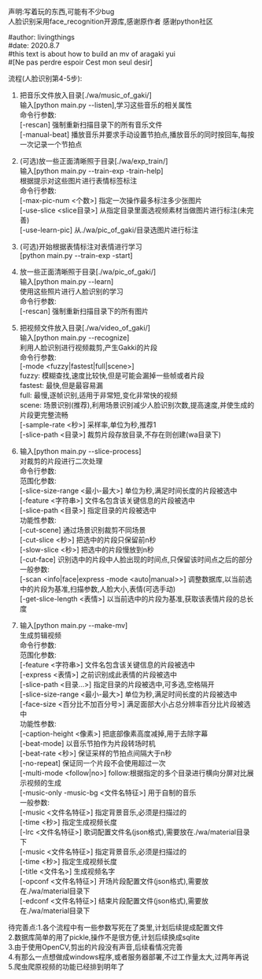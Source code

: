 声明:写着玩的东西,可能有不少bug  
    人脸识别采用face_recognition开源库,感谢原作者
    感谢python社区
  
#author: livingthings  
#date:   2020.8.7  
#this text is about how to build an mv of aragaki yui  
#[Ne pas perdre espoir Cest mon seul desir]  

流程(人脸识别第4-5步):  
1.  把音乐文件放入目录[./wa/music_of_gaki/]  
    输入[python main.py --listen],学习这些音乐的相关属性  
    命令行参数:  
    [-rescan] 强制重新扫描目录下的所有音乐文件  
    [-manual-beat] 播放音乐并要求手动设置节拍点,播放音乐的同时按回车,每按一次记录一个节拍点  
    
    
2.  (可选)放一些正面清晰照于目录[./wa/exp_train/]  
    输入[python main.py --train-exp -train-help]  
    根据提示对这些图片进行表情标签标注  
    命令行参数:  
    [-max-pic-num <个数>] 指定一次操作最多标注多少张图片  
    [-use-slice <slice目录>] 从指定目录里面选视频素材当做图片进行标注(未完善)  
    [-use-learn-pic] 从./wa/pic_of_gaki/目录选图片进行标注  
    
    
3.  (可选)开始根据表情标注对表情进行学习  
    [python main.py --train-exp -start]  
    
    
4.  放一些正面清晰照于目录[./wa/pic_of_gaki/]  
    输入[python main.py --learn]  
    使用这些照片进行人脸识别的学习  
    命令行参数:  
    [-rescan] 强制重新扫描目录下的所有图片  
    
    
5.  把视频文件放入目录[./wa/video_of_gaki/]  
    输入[python main.py --recognize]  
    利用人脸识别进行视频裁剪,产生Gakki的片段  
    命令行参数:  
    [-mode <fuzzy|fastest|full|scene>]  
        fuzzy: 模糊查找,速度比较快,但是可能会漏掉一些帧或者片段  
        fastest: 最快,但是最容易漏  
        full: 最慢,逐帧识别,适用于非常短,变化非常快的视频  
        scene: 场景识别(推荐),利用场景识别减少人脸识别次数,提高速度,并使生成的片段更完整流畅  
    [-sample-rate <秒>] 采样率,单位为秒,推荐1  
    [-slice-path <目录>] 裁剪片段存放目录,不存在则创建(wa目录下)  
    
    
6.  输入[python main.py --slice-process]  
    对裁剪的片段进行二次处理  
    命令行参数:  
        范围化参数:  
            [-slice-size-range <最小-最大>] 单位为秒,满足时间长度的片段被选中  
            [-feature <字符串>] 文件名包含该关键信息的片段被选中  
            [-slice-path <目录>] 指定目录的片段被选中  
        功能性参数:  
            [-cut-scene] 通过场景识别裁剪不同场景  
            [-cut-slice <秒>] 把选中的片段只保留前n秒  
            [-slow-slice <秒>] 把选中的片段慢放到n秒  
            [-cut-face] 识别选中的片段中人脸出现的时间点,只保留该时间点之后的部分  
        一般参数:  
            [-scan <info|face|express -mode <auto|manual>>] 调整数据库,以当前选中的片段为基准,扫描参数,人脸大小,表情(可选手动)  
            [-get-slice-length <表情>] 以当前选中的片段为基准,获取该表情片段的总长度  
    
    
7.  输入[python main.py --make-mv]  
    生成剪辑视频  
    命令行参数:  
    范围化参数:  
        [-feature <字符串>] 文件名包含该关键信息的片段被选中  
        [-express <表情>] 之前识别成此表情的片段被选中  
        [-slice-path <目录...>] 指定目录的片段被选中,可多选,空格隔开  
        [-slice-size-range <最小-最大>] 单位为秒,满足时间长度的片段被选中  
        [-face-size <百分比不加百分号>] 满足面部大小占总分辨率百分比片段被选中  
    功能性参数:  
        [-caption-height <像素>] 把底部像素高度减掉,用于去除字幕  
        [-beat-mode] 以音乐节拍作为片段转场时机  
        [-beat-rate <秒>] 保证采样的节拍点间隔大于n秒  
        [-no-repeat] 保证同一个片段不会使用超过一次  
        [-multi-mode <follow|no>] follow:根据指定的多个目录进行横向分屏对比展示视频的生成  
        [-music-only -music-bg <文件名特征>] 用于自制的音乐  
    一般参数:  
        [-music <文件名特征>] 指定背景音乐,必须是扫描过的  
        [-time <秒>] 指定生成视频长度  
        [-lrc <文件名特征>] 歌词配置文件名(json格式),需要放在./wa/material目录下  
        [-music <文件名特征>] 指定背景音乐,必须是扫描过的  
        [-time <秒>] 指定生成视频长度  
        [-title <文件名>] 生成视频名字  
        [-opconf <文件名特征>] 开场片段配置文件(json格式),需要放在./wa/material目录下  
        [-edconf <文件名特征>] 结束片段配置文件(json格式),需要放在./wa/material目录下  
        
        
待完善点:1.各个流程中有一些参数写死在了类里,计划后续提成配置文件  
        2.数据库简单的用了pickle,操作不是很方便,计划后续换成sqlite  
        3.由于使用OpenCV,剪出的片段没有声音,后续看情况完善  
        4.有那么一点想做成windows程序,或者服务器部署,不过工作量太大,过两年再说  
        5.爬虫爬原视频的功能已经排到明年了
    
